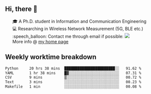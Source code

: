 <h2 > Hi, there 👋 </h3>

<div >
 <ul>
 🎓 A Ph.D. student in Information and Communication Engineering <br>
 💻 Researching in Wireless Network Measurement (5G, BLE etc.)<br>
 :speech_balloon: Contact me through email if possible: <a href="mailto:ethanjia@sjtu.edu.cn"><img src="https://img.shields.io/badge/-ethanjia@sjtu.edu.cn-c14438?style=plastic&logo=Gmail&logoColor=white&link=mailto:mailto:ethanjia@sjtu.edu.cn"></a> <br>
  More info @ <a href="https://haifengjia.github.io">my home page</a>
 </ul>
</div>

<h2 >
Weekly worktime breakdown
</h1>


<!--START_SECTION:waka-->

```txt
Python     20 hrs 38 mins  ███████████████████████░░   91.62 %
YAML       1 hr 38 mins    █▓░░░░░░░░░░░░░░░░░░░░░░░   07.31 %
CSV        9 mins          ▒░░░░░░░░░░░░░░░░░░░░░░░░   00.72 %
Text       3 mins          ░░░░░░░░░░░░░░░░░░░░░░░░░   00.23 %
Makefile   1 min           ░░░░░░░░░░░░░░░░░░░░░░░░░   00.08 %
```

<!--END_SECTION:waka-->


